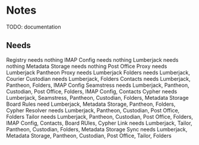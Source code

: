 # Notes

TODO: documentation

## Needs

Registry needs nothing
IMAP Config needs nothing
Lumberjack needs nothing
Metadata Storage needs nothing
Post Office Proxy needs Lumberjack
Pantheon Proxy needs Lumberjack
Folders needs Lumberjack, Courier
Custodian needs Lumberjack, Folders
Contacts needs Lumberjack, Pantheon, Folders,
                IMAP Config
Seamstress needs Lumberjack, Pantheon, Custodian,
                  Post Office, Folders, IMAP Config, Contacts
Cypher needs Lumberjack,
              Seamstress,
              Pantheon,
              Custodian,
              Folders,
              Metadata Storage
Board Rules need Lumberjack,
                  Metadata Storage,
                  Pantheon,
                  Folders,
                  Cypher
Resolver needs Lumberjack,
                Pantheon,
                Custodian,
                Post Office,
                Folders
Tailor needs Lumberjack, Pantheon,
              Custodian, Post Office,
              Folders, IMAP Config,
              Contacts, Board RUles, Cypher
Link needs Lumberjack,
            Tailor,
            Pantheon,
            Custodian,
            Folders,
            Metadata Storage
Sync needs Lumberjack,
            Metadata Storage,
            Pantheon,
            Custodian,
            Post Office,
            Tailor,
            Folders
